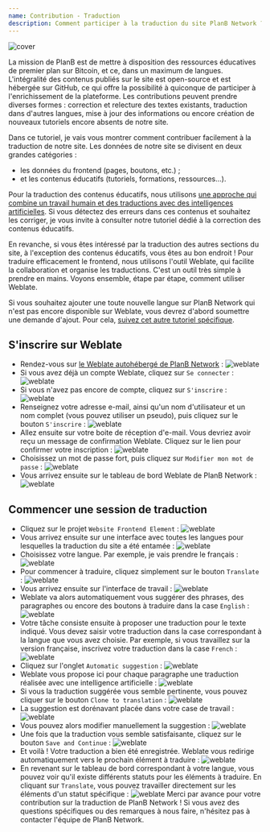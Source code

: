 ```yaml
---
name: Contribution - Traduction
description: Comment participer à la traduction du site PlanB Network ?
---
```

![cover](assets/cover.webp)

La mission de PlanB est de mettre à disposition des ressources éducatives de premier plan sur Bitcoin, et ce, dans un maximum de langues. L'intégralité des contenus publiés sur le site est open-source et est hébergée sur GitHub, ce qui offre la possibilité à quiconque de participer à l'enrichissement de la plateforme. Les contributions peuvent prendre diverses formes : correction et relecture des textes existants, traduction dans d'autres langues, mise à jour des informations ou encore création de nouveaux tutoriels encore absents de notre site.

Dans ce tutoriel, je vais vous montrer comment contribuer facilement à la traduction de notre site. Les données de notre site se divisent en deux grandes catégories : 
- les données du frontend (pages, boutons, etc.) ;
- et les contenus éducatifs (tutoriels, formations, ressources...). 

Pour la traduction des contenus éducatifs, nous utilisons [une approche qui combine un travail humain et des traductions avec des intelligences artificielles](https://github.com/Asi0Flammeus/LLM-Translator). Si vous détectez des erreurs dans ces contenus et souhaitez les corriger, je vous invite à consulter notre tutoriel dédié à la correction des contenus éducatifs.

En revanche, si vous êtes intéressé par la traduction des autres sections du site, à l'exception des contenus éducatifs, vous êtes au bon endroit ! Pour traduire efficacement le frontend, nous utilisons l'outil Weblate, qui facilite la collaboration et organise les traductions. C'est un outil très simple à prendre en mains. Voyons ensemble, étape par étape, comment utiliser Weblate.

Si vous souhaitez ajouter une toute nouvelle langue sur PlanB Network qui n'est pas encore disponible sur Weblate, vous devrez d'abord soumettre une demande d'ajout. Pour cela, [suivez cet autre tutoriel spécifique](https://planb.network/tutorials/others/add-new-language-weblate).

## S'inscrire sur Weblate

- Rendez-vous sur [le Weblate autohébergé de PlanB Network](https://weblate.planb.network/) :
![weblate](assets/01.webp)
- Si vous avez déjà un compte Weblate, cliquez sur `Se connecter` :
![weblate](assets/02.webp)
- Si vous n'avez pas encore de compte, cliquez sur `S'inscrire` :
![weblate](assets/03.webp)
- Renseignez votre adresse e-mail, ainsi qu'un nom d'utilisateur et un nom complet (vous pouvez utiliser un pseudo), puis cliquez sur le bouton `S'inscrire` :
![weblate](assets/04.webp)
- Allez ensuite sur votre boite de réception d'e-mail. Vous devriez avoir reçu un message de confirmation Weblate. Cliquez sur le lien pour confirmer votre inscription :
![weblate](assets/05.webp)
- Choisissez un mot de passe fort, puis cliquez sur `Modifier mon mot de passe` :
![weblate](assets/06.webp)
- Vous arrivez ensuite sur le tableau de bord Weblate de PlanB Network : 
![weblate](assets/07.webp)

## Commencer une session de traduction

- Cliquez sur le projet `Website Frontend Element` :
![weblate](assets/08.webp)
- Vous arrivez ensuite sur une interface avec toutes les langues pour lesquelles la traduction du site a été entamée :
![weblate](assets/09.webp)
- Choisissez votre langue. Par exemple, je vais prendre le français :
![weblate](assets/10.webp)
- Pour commencer à traduire, cliquez simplement sur le bouton `Translate` :
![weblate](assets/11.webp)
- Vous arrivez ensuite sur l'interface de travail :
![weblate](assets/12.webp)
- Weblate va alors automatiquement vous suggérer des phrases, des paragraphes ou encore des boutons à traduire dans la case `English` :
![weblate](assets/13.webp)
- Votre tâche consiste ensuite à proposer une traduction pour le texte indiqué. Vous devez saisir votre traduction dans la case correspondant à la langue que vous avez choisie. Par exemple, si vous travaillez sur la version française, inscrivez votre traduction dans la case `French` :
![weblate](assets/14.webp)
- Cliquez sur l'onglet `Automatic suggestion` :
![weblate](assets/15.webp)
- Weblate vous propose ici pour chaque paragraphe une traduction réalisée avec une intelligence artificielle :
![weblate](assets/16.webp)
- Si vous la traduction suggérée vous semble pertinente, vous pouvez cliquer sur le bouton `Clone to translation` :
![weblate](assets/17.webp)
- La suggestion est dorénavant placée dans votre case de travail :
![weblate](assets/18.webp)
- Vous pouvez alors modifier manuellement la suggestion :
![weblate](assets/19.webp)
- Une fois que la traduction vous semble satisfaisante, cliquez sur le bouton `Save and Continue` :
![weblate](assets/20.webp)
- Et voilà ! Votre traduction a bien été enregistrée. Weblate vous redirige automatiquement vers le prochain élément à traduire :
![weblate](assets/21.webp)
- En revenant sur le tableau de bord correspondant à votre langue, vous pouvez voir qu'il existe différents statuts pour les éléments à traduire. En cliquant sur `Translate`, vous pouvez travailler directement sur les éléments d'un statut spécifique :
![weblate](assets/22.webp)
Merci par avance pour votre contribution sur la traduction de PlanB Network ! Si vous avez des questions spécifiques ou des remarques à nous faire, n'hésitez pas à contacter l'équipe de PlanB Network.


